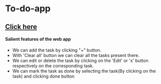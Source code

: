 # To-do-app
<h2><a href="https://aarchit21.github.io/To-do-app/todoapp.html">Click here</a></h2>

<h4>Salient features of the web app</h4>
<ul >
<li>We can add the task by clicking "+" button.</li>
<li>With 'Clear all' button we can clear all the tasks present there.</li>
<li>We can edit or delete the task by clicking on the 'Edit' or 'x' button respectively on the corresponding task.</li>
<li>We can mark the task as done by selecting the task(By clicking on the task) and clicking done button</li>
</ul>
